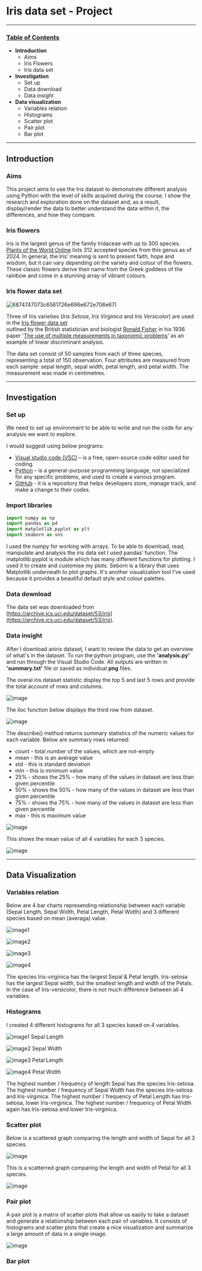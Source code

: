 # **Iris data set - Project**
***
### **<ins>Table of Contents</ins>**
* **Introduction** 
    * Aims
    * Iris Flowers
    * Iris data set
* **Investigation** 
    * Set up 
    * Data download 
    * Data insight
* **Data visualization**
    * Variables relation 
    * Histograms
    * Scatter plot
    * Pair plot
    * Bar plot
    

---


## **Introduction**

### **Aims**
This project aims to use the Iris dataset to demonstrate different analysis using Python with the level of skills acquired during the course. I show the research and 
exploration done on the dataset and, as a result, display/render the data to better understand the data within it, the differences, and how they compare. 

### **Iris flowers**

Iris is the largest genus of the family Iridaceae with up to 300 species. [Plants of the World Online](https://powo.science.kew.org/taxon/urn:lsid:ipni.org:names:326330-2) 
lists 312 accepted species from this genus as of 2024. 
In general, the Iris’ meaning is sent to present faith, hope and wisdom, but it can vary depending on the variety and colour of the flowers.
These classic flowers derive their name from the Greek goddess of the rainbow and come in a stunning array of vibrant colours.

### **Iris flower data set**

![6874747073c6561726e696e672e706e67)](https://s3.amazonaws.com/assets.datacamp.com/blog_assets/Machine+Learning+R/iris-machinelearning.png)

Three of Iris varieties (_Iris Setosa_, _Iris Virginica_ and _Iris Versicolor_) are used in the [Iris flower data set](https://en.wikipedia.org/wiki/Iris_flower_data_set)  
outlined by the British statistician and biologist [Ronald Fisher](https://en.wikipedia.org/wiki/Ronald_Fisher) in his 1936 paper '[The use of multiple measurements in taxonomic 
problems](https://digital.library.adelaide.edu.au/dspace/bitstream/2440/15227/1/138.pdf)' as an example of linear discriminant analysis.

The data set consist of 50 samples from each of three species, representing a total of 150 observation. Four attributes are measured from each sample: sepal length, sepal 
width, petal length, and petal width. The measurement was made in centimetres.

---

## **Investigation**

### **Set up**

We need to set up environment to be able to write and run the code for any analysis we want to explore.

I would suggest using below programs:
* [Visual studio code (VSC)](https://code.visualstudio.com/) – is a free, open-source code editor used for coding.
* [Python](https://www.python.org/downloads/) – is a general-purpose programming language, not specialized for any specific problems, and used to create a various program.
* [GitHub](https://github.com/) - it is a repository that helps developers store, manage track, and make a change to their codes.

### **Import libraries**

```python
import numpy as np
import pandas as pd
import matplotlib.pyplot as plt
import seaborn as sns
```
I used the numpy for working with arrays. To be able to download, read, manipulate and analysis the iris data set I used pandas’ function. The matplotlib.pyplot is module which has many different functions for plotting. I used it to create and customise my plots. Seborn is a library that uses Matplotlib underneath to plot graphs. It's another visualization tool I've used because it provides a beautiful default style and colour palettes.

### **Data download**

The data set was downloaded from [https://archive.ics.uci.edu/dataset/53/iris](https://archive.ics.uci.edu/dataset/53/iris). 

### **Data insight**

After I download aniris dataset, I want to review the data to get an overview of what's in the dataset.
To run the python program, use the **'analysis.py'** and run through the Visual Studio Code. All outputs are written in **'summary.txt'** file or saved as individual **png** files.

The overal iris dataset statistic display the top 5 and last 5 rows and provide the total account of rows and columns.

![image](https://raw.githubusercontent.com/UWASIKLK/pands-project/main/pictures/overal%20summary%20of%20data%20set.png)

The iloc function below displays the third row from dataset.

![image](https://raw.githubusercontent.com/UWASIKLK/pands-project/main/pictures/3rd%20row%20displays.png)

The describe() method returns summary statistics of the numeric values for each variable. Below are summary rows returned:
 * count - total number of the values, which are not-empty
 * mean - this is an average value
 * std - this is standard deviation
 * min - this is minimum value
 * 25% - shows the 25% - how many of the values in dataset are less than given percentile
 * 50% - shows the 50% - how many of the values in dataset are less than given percentile
 * 75% - shows the 75% - how many of the values in dataset are less than given percentile
 * max - this is maximum value

 ![image](https://raw.githubusercontent.com/UWASIKLK/pands-project/main/pictures/describe.png)

 This shows the mean value of all 4 variables for each 3 species.

 ![image](https://raw.githubusercontent.com/UWASIKLK/pands-project/main/pictures/mean.png)

---

 ## **Data Visualization**

### **Variables relation**

Below are 4 bar charts represending relationship between each variable (Sepal Length, Sepal Width, Petal Length, Petal Width) and 3 different species based on mean (averaga) value.

![image1](https://raw.githubusercontent.com/UWASIKLK/pands-project/main/Sepal%20Length%20Bar%20Chart.png)

![image2](https://raw.githubusercontent.com/UWASIKLK/pands-project/main/Sepal%20Width%20Bar%20Chart.png)

![image3](https://raw.githubusercontent.com/UWASIKLK/pands-project/main/Petal%20Length%20Bar%20Chart.png)

![image4](https://github.com/UWASIKLK/pands-project/blob/main/Petal%20Width%20Bar%20Chart.png)

The species Iris-virginica has the largest Sepal & Petal length. Iris-setosa has the largest Sepal width, but the smallest length and width of the Petals. In the case of Iris-versicolor, there is not much difference between all 4 variables.

### **Histograms**

I created 4 different histograms for all 3 species based on 4 variables.

![image1](https://raw.githubusercontent.com/UWASIKLK/pands-project/main/Sepal%20Length%20Hist.png)
Sepal Length

![image2](https://raw.githubusercontent.com/UWASIKLK/pands-project/main/Sepal%20Width%20Hist.png)
Sepal Width

![image3](https://raw.githubusercontent.com/UWASIKLK/pands-project/main/Petal%20Length%20Hist.png)
Petal Length

![image4](https://raw.githubusercontent.com/UWASIKLK/pands-project/main/Petal%20Length%20Hist.png)
Petal Width

The highest number / frequency of length Sepal has the species Iris-setosa.
The highest number / frequency of Sepal Width has the species Iris-setosa and Iris-virginica.
The highest number / frequency of Petal Length has Iris-setosa, lower Iris-virginica.
The highest number / frequency of Petal Width again has Iris-setosa and lower Iris-virginica.

### **Scatter plot**

Below is a scattered graph comparing the length and width of Sepal for all 3 species.

![image](https://github.com/UWASIKLK/pands-project/blob/main/Scatter%20plot%20Sepal%20Length%20vs%20Width.png)

This is a scatterred graph comparing the length and width of Petal for all 3 species.

![image](https://github.com/UWASIKLK/pands-project/blob/main/Scatter%20plot%20Petal%20Length%20vs%20Width.png)

### **Pair plot**

A pair plot is a matrix of scatter plots that allow us easily to take a dataset and generate a relationship between each pair of variables. It consists of histograms and scatter plots that create a nice visualization and summarize a large amount of data in a single image.

![image](https://raw.githubusercontent.com/UWASIKLK/pands-project/main/Pair%20Plot.png)

### **Bar plot**






